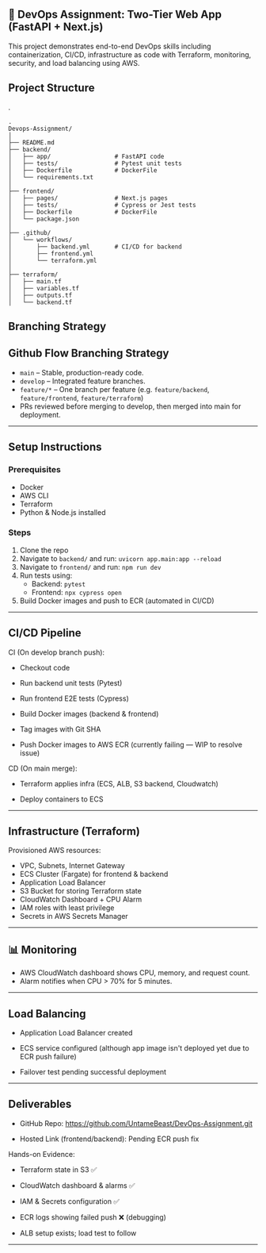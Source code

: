 ## 🚀 DevOps Assignment: Two-Tier Web App (FastAPI + Next.js)

This project demonstrates end-to-end DevOps skills including containerization, CI/CD, infrastructure as code with Terraform, monitoring, security, and load balancing using AWS.


## Project Structure
.
```
.
Devops-Assignment/
│
├── README.md
├── backend/
│   ├── app/                  # FastAPI code
│   ├── tests/                # Pytest unit tests
│   ├── Dockerfile            # DockerFile
│   └── requirements.txt
│
├── frontend/
│   ├── pages/                # Next.js pages
│   ├── tests/                # Cypress or Jest tests
│   ├── Dockerfile            # DockerFile
│   └── package.json
│
├── .github/
│   └── workflows/
│       ├── backend.yml       # CI/CD for backend
│       ├── frontend.yml
│       └── terraform.yml
│
├── terraform/
│   ├── main.tf
│   ├── variables.tf
│   ├── outputs.tf
│   └── backend.tf

```

## Branching Strategy
##  Github Flow Branching Strategy

- `main` – Stable, production-ready code.
- `develop` – Integrated feature branches.
- `feature/*` – One branch per feature (e.g. `feature/backend`, `feature/frontend`, `feature/terraform`)
- PRs reviewed before merging to develop, then merged into main for deployment.
---------------------

## Setup Instructions
### Prerequisites
- Docker
- AWS CLI
- Terraform
- Python & Node.js installed

### Steps
1. Clone the repo
2. Navigate to `backend/` and run: `uvicorn app.main:app --reload`
3. Navigate to `frontend/` and run: `npm run dev`
4. Run tests using:
   - Backend: `pytest`
   - Frontend: `npx cypress open`
5. Build Docker images and push to ECR (automated in CI/CD)
--------------------

## CI/CD Pipeline

CI (On develop branch push):

- Checkout code

- Run backend unit tests (Pytest)

- Run frontend E2E tests (Cypress)

- Build Docker images (backend & frontend)

- Tag images with Git SHA

- Push Docker images to AWS ECR (currently failing — WIP to resolve issue)

CD (On main merge):

- Terraform applies infra (ECS, ALB, S3 backend, Cloudwatch)

- Deploy containers to ECS
----------------------

## Infrastructure (Terraform)

Provisioned AWS resources:
- VPC, Subnets, Internet Gateway
- ECS Cluster (Fargate) for frontend & backend
- Application Load Balancer
- S3 Bucket for storing Terraform state
- CloudWatch Dashboard + CPU Alarm
- IAM roles with least privilege
- Secrets in AWS Secrets Manager
------------------------
## 📊 Monitoring

- AWS CloudWatch dashboard shows CPU, memory, and request count.
- Alarm notifies when CPU > 70% for 5 minutes.
---------------------
## Load Balancing

- Application Load Balancer created

- ECS service configured (although app image isn't deployed yet due to ECR push failure)

- Failover test pending successful deployment
----------------------
## Deliverables

- GitHub Repo: https://github.com/UntameBeast/DevOps-Assignment.git 

- Hosted Link (frontend/backend): Pending ECR push fix

Hands-on Evidence:

- Terraform state in S3 ✅

- CloudWatch dashboard & alarms ✅

- IAM & Secrets configuration ✅

- ECR logs showing failed push ❌ (debugging)

- ALB setup exists; load test to follow
------------------------------------------------------
